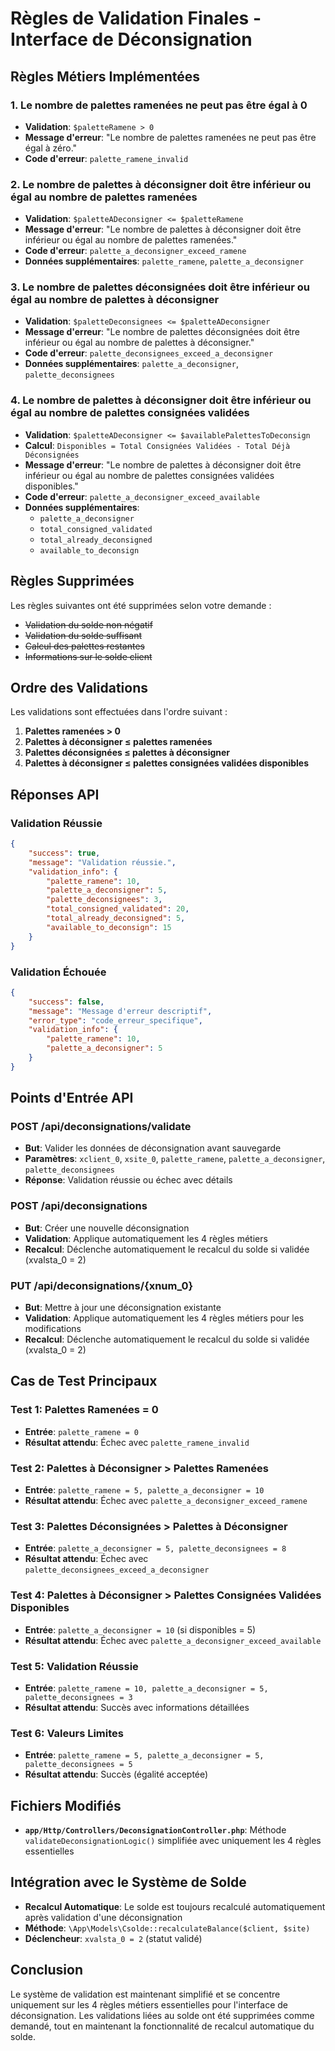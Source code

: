 # Règles de Validation Finales - Interface de Déconsignation

## Règles Métiers Implémentées

### 1. **Le nombre de palettes ramenées ne peut pas être égal à 0**

-   **Validation**: `$paletteRamene > 0`
-   **Message d'erreur**: "Le nombre de palettes ramenées ne peut pas être égal à zéro."
-   **Code d'erreur**: `palette_ramene_invalid`

### 2. **Le nombre de palettes à déconsigner doit être inférieur ou égal au nombre de palettes ramenées**

-   **Validation**: `$paletteADeconsigner <= $paletteRamene`
-   **Message d'erreur**: "Le nombre de palettes à déconsigner doit être inférieur ou égal au nombre de palettes ramenées."
-   **Code d'erreur**: `palette_a_deconsigner_exceed_ramene`
-   **Données supplémentaires**: `palette_ramene`, `palette_a_deconsigner`

### 3. **Le nombre de palettes déconsignées doit être inférieur ou égal au nombre de palettes à déconsigner**

-   **Validation**: `$paletteDeconsignees <= $paletteADeconsigner`
-   **Message d'erreur**: "Le nombre de palettes déconsignées doit être inférieur ou égal au nombre de palettes à déconsigner."
-   **Code d'erreur**: `palette_deconsignees_exceed_a_deconsigner`
-   **Données supplémentaires**: `palette_a_deconsigner`, `palette_deconsignees`

### 4. **Le nombre de palettes à déconsigner doit être inférieur ou égal au nombre de palettes consignées validées**

-   **Validation**: `$paletteADeconsigner <= $availablePalettesToDeconsign`
-   **Calcul**: `Disponibles = Total Consignées Validées - Total Déjà Déconsignées`
-   **Message d'erreur**: "Le nombre de palettes à déconsigner doit être inférieur ou égal au nombre de palettes consignées validées disponibles."
-   **Code d'erreur**: `palette_a_deconsigner_exceed_available`
-   **Données supplémentaires**:
    -   `palette_a_deconsigner`
    -   `total_consigned_validated`
    -   `total_already_deconsigned`
    -   `available_to_deconsign`

## Règles Supprimées

Les règles suivantes ont été supprimées selon votre demande :

-   ~~Validation du solde non négatif~~
-   ~~Validation du solde suffisant~~
-   ~~Calcul des palettes restantes~~
-   ~~Informations sur le solde client~~

## Ordre des Validations

Les validations sont effectuées dans l'ordre suivant :

1. **Palettes ramenées > 0**
2. **Palettes à déconsigner ≤ palettes ramenées**
3. **Palettes déconsignées ≤ palettes à déconsigner**
4. **Palettes à déconsigner ≤ palettes consignées validées disponibles**

## Réponses API

### Validation Réussie

```json
{
    "success": true,
    "message": "Validation réussie.",
    "validation_info": {
        "palette_ramene": 10,
        "palette_a_deconsigner": 5,
        "palette_deconsignees": 3,
        "total_consigned_validated": 20,
        "total_already_deconsigned": 5,
        "available_to_deconsign": 15
    }
}
```

### Validation Échouée

```json
{
    "success": false,
    "message": "Message d'erreur descriptif",
    "error_type": "code_erreur_specifique",
    "validation_info": {
        "palette_ramene": 10,
        "palette_a_deconsigner": 5
    }
}
```

## Points d'Entrée API

### POST /api/deconsignations/validate

-   **But**: Valider les données de déconsignation avant sauvegarde
-   **Paramètres**: `xclient_0`, `xsite_0`, `palette_ramene`, `palette_a_deconsigner`, `palette_deconsignees`
-   **Réponse**: Validation réussie ou échec avec détails

### POST /api/deconsignations

-   **But**: Créer une nouvelle déconsignation
-   **Validation**: Applique automatiquement les 4 règles métiers
-   **Recalcul**: Déclenche automatiquement le recalcul du solde si validée (xvalsta_0 = 2)

### PUT /api/deconsignations/{xnum_0}

-   **But**: Mettre à jour une déconsignation existante
-   **Validation**: Applique automatiquement les 4 règles métiers pour les modifications
-   **Recalcul**: Déclenche automatiquement le recalcul du solde si validée (xvalsta_0 = 2)

## Cas de Test Principaux

### Test 1: Palettes Ramenées = 0

-   **Entrée**: `palette_ramene = 0`
-   **Résultat attendu**: Échec avec `palette_ramene_invalid`

### Test 2: Palettes à Déconsigner > Palettes Ramenées

-   **Entrée**: `palette_ramene = 5, palette_a_deconsigner = 10`
-   **Résultat attendu**: Échec avec `palette_a_deconsigner_exceed_ramene`

### Test 3: Palettes Déconsignées > Palettes à Déconsigner

-   **Entrée**: `palette_a_deconsigner = 5, palette_deconsignees = 8`
-   **Résultat attendu**: Échec avec `palette_deconsignees_exceed_a_deconsigner`

### Test 4: Palettes à Déconsigner > Palettes Consignées Validées Disponibles

-   **Entrée**: `palette_a_deconsigner = 10` (si disponibles = 5)
-   **Résultat attendu**: Échec avec `palette_a_deconsigner_exceed_available`

### Test 5: Validation Réussie

-   **Entrée**: `palette_ramene = 10, palette_a_deconsigner = 5, palette_deconsignees = 3`
-   **Résultat attendu**: Succès avec informations détaillées

### Test 6: Valeurs Limites

-   **Entrée**: `palette_ramene = 5, palette_a_deconsigner = 5, palette_deconsignees = 5`
-   **Résultat attendu**: Succès (égalité acceptée)

## Fichiers Modifiés

-   **`app/Http/Controllers/DeconsignationController.php`**: Méthode `validateDeconsignationLogic()` simplifiée avec uniquement les 4 règles essentielles

## Intégration avec le Système de Solde

-   **Recalcul Automatique**: Le solde est toujours recalculé automatiquement après validation d'une déconsignation
-   **Méthode**: `\App\Models\Csolde::recalculateBalance($client, $site)`
-   **Déclencheur**: `xvalsta_0 = 2` (statut validé)

## Conclusion

Le système de validation est maintenant simplifié et se concentre uniquement sur les 4 règles métiers essentielles pour l'interface de déconsignation. Les validations liées au solde ont été supprimées comme demandé, tout en maintenant la fonctionnalité de recalcul automatique du solde.
